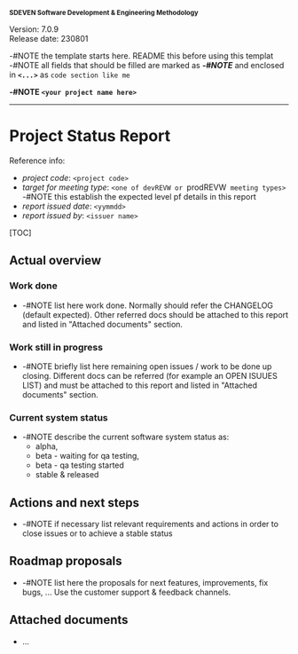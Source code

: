 
<small>**SDEVEN Software Development & Engineering Methodology**</small>

Version: 7.0.9<br>
Release date: 230801



-#NOTE the template starts here. README this before using this templat <br>
-#NOTE all fields that should be filled are marked as ***-#NOTE*** and enclosed in ***`<...>`*** as `code section like me`


**-#NOTE `<your project name here>`**

***


# Project Status Report

Reference info:

* *project code*: `<project code>`
* *target for meeting type*: `<one of devREVW or `prodREVW` meeting types>` -#NOTE this establish the expected level pf details in this report
* *report issued date*: `<yymmdd>`
* *report issued by*: `<issuer name>`

[TOC]




## Actual overview


### Work done

* -#NOTE list here work done. Normally should refer the CHANGELOG (default expected). Other referred docs should be attached to this report and listed in "Attached documents" section.


### Work still in progress

* -#NOTE briefly list here remaining open issues / work to be done up closing. Different docs can be referred (for example an OPEN ISUUES LIST) and must be attached to this report and listed in "Attached documents" section.


### Current system status

* -#NOTE describe the current software system status as:
    * alpha,
    * beta - waiting for qa testing,
    * beta - qa testing started
    * stable & released




## Actions and next steps

* -#NOTE if necessary list relevant requirements and actions in order to close issues or to achieve a stable status





## Roadmap proposals

* -#NOTE list here the proposals for next features, improvements, fix bugs, ... Use the customer support & feedback channels.






## Attached documents

* ...
